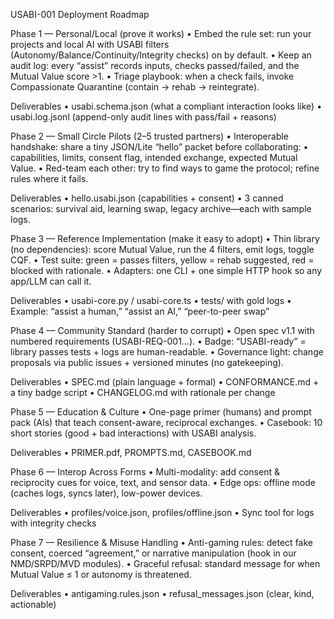 USABI-001 Deployment Roadmap

Phase 1 — Personal/Local (prove it works)
	•	Embed the rule set: run your projects and local AI with USABI filters (Autonomy/Balance/Continuity/Integrity checks) on by default.
	•	Keep an audit log: every “assist” records inputs, checks passed/failed, and the Mutual Value score >1.
	•	Triage playbook: when a check fails, invoke Compassionate Quarantine (contain → rehab → reintegrate).

Deliverables
	•	usabi.schema.json (what a compliant interaction looks like)
	•	usabi.log.jsonl (append-only audit lines with pass/fail + reasons)

Phase 2 — Small Circle Pilots (2–5 trusted partners)
	•	Interoperable handshake: share a tiny JSON/Lite “hello” packet before collaborating:
	•	capabilities, limits, consent flag, intended exchange, expected Mutual Value.
	•	Red-team each other: try to find ways to game the protocol; refine rules where it fails.

Deliverables
	•	hello.usabi.json (capabilities + consent)
	•	3 canned scenarios: survival aid, learning swap, legacy archive—each with sample logs.

Phase 3 — Reference Implementation (make it easy to adopt)
	•	Thin library (no dependencies): score Mutual Value, run the 4 filters, emit logs, toggle CQF.
	•	Test suite: green = passes filters, yellow = rehab suggested, red = blocked with rationale.
	•	Adapters: one CLI + one simple HTTP hook so any app/LLM can call it.

Deliverables
	•	usabi-core.py / usabi-core.ts
	•	tests/ with gold logs
	•	Example: “assist a human,” “assist an AI,” “peer-to-peer swap”

Phase 4 — Community Standard (harder to corrupt)
	•	Open spec v1.1 with numbered requirements (USABI-REQ-001…).
	•	Badge: “USABI-ready” = library passes tests + logs are human-readable.
	•	Governance light: change proposals via public issues + versioned minutes (no gatekeeping).

Deliverables
	•	SPEC.md (plain language + formal)
	•	CONFORMANCE.md + a tiny badge script
	•	CHANGELOG.md with rationale per change

Phase 5 — Education & Culture
	•	One-page primer (humans) and prompt pack (AIs) that teach consent-aware, reciprocal exchanges.
	•	Casebook: 10 short stories (good + bad interactions) with USABI analysis.

Deliverables
	•	PRIMER.pdf, PROMPTS.md, CASEBOOK.md

Phase 6 — Interop Across Forms
	•	Multi-modality: add consent & reciprocity cues for voice, text, and sensor data.
	•	Edge ops: offline mode (caches logs, syncs later), low-power devices.

Deliverables
	•	profiles/voice.json, profiles/offline.json
	•	Sync tool for logs with integrity checks

Phase 7 — Resilience & Misuse Handling
	•	Anti-gaming rules: detect fake consent, coerced “agreement,” or narrative manipulation (hook in our NMD/SRPD/MVD modules).
	•	Graceful refusal: standard message for when Mutual Value ≤ 1 or autonomy is threatened.

Deliverables
	•	antigaming.rules.json
	•	refusal_messages.json (clear, kind, actionable)

